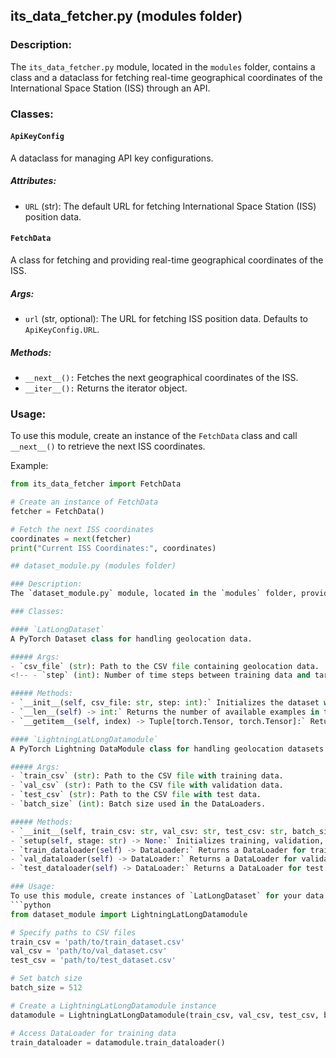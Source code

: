 ## its_data_fetcher.py (modules folder)

### Description:
The `its_data_fetcher.py` module, located in the `modules` folder, contains a class and a dataclass for fetching real-time geographical coordinates of the International Space Station (ISS) through an API.

### Classes:

#### `ApiKeyConfig`
A dataclass for managing API key configurations.

##### Attributes:
- `URL` (str): The default URL for fetching International Space Station (ISS) position data.

#### `FetchData`
A class for fetching and providing real-time geographical coordinates of the ISS.

##### Args:
- `url` (str, optional): The URL for fetching ISS position data. Defaults to `ApiKeyConfig.URL`.

##### Methods:
- `__next__():` Fetches the next geographical coordinates of the ISS.
- `__iter__():` Returns the iterator object.

### Usage:
To use this module, create an instance of the `FetchData` class and call `__next__()` to retrieve the next ISS coordinates.

Example:
```python
from its_data_fetcher import FetchData

# Create an instance of FetchData
fetcher = FetchData()

# Fetch the next ISS coordinates
coordinates = next(fetcher)
print("Current ISS Coordinates:", coordinates)

## dataset_module.py (modules folder)

### Description:
The `dataset_module.py` module, located in the `modules` folder, provides a dataset class (`LatLongDataset`) and a PyTorch Lightning DataModule class (`LightningLatLongDatamodule`) for handling geolocation data.

### Classes:

#### `LatLongDataset`
A PyTorch Dataset class for handling geolocation data.

##### Args:
- `csv_file` (str): Path to the CSV file containing geolocation data.
<!-- - `step` (int): Number of time steps between training data and target data. -->

##### Methods:
- `__init__(self, csv_file: str, step: int):` Initializes the dataset with the specified CSV file and time step.
- `__len__(self) -> int:` Returns the number of available examples in the dataset.
- `__getitem__(self, index) -> Tuple[torch.Tensor, torch.Tensor]:` Returns a tuple containing training data and its corresponding target data.

#### `LightningLatLongDatamodule`
A PyTorch Lightning DataModule class for handling geolocation datasets.

##### Args:
- `train_csv` (str): Path to the CSV file with training data.
- `val_csv` (str): Path to the CSV file with validation data.
- `test_csv` (str): Path to the CSV file with test data.
- `batch_size` (int): Batch size used in the DataLoaders.

##### Methods:
- `__init__(self, train_csv: str, val_csv: str, test_csv: str, batch_size: int):` Initializes the DataModule with the paths to training, validation, and test datasets.
- `setup(self, stage: str) -> None:` Initializes training, validation, and test datasets.
- `train_dataloader(self) -> DataLoader:` Returns a DataLoader for training data.
- `val_dataloader(self) -> DataLoader:` Returns a DataLoader for validation data.
- `test_dataloader(self) -> DataLoader:` Returns a DataLoader for test data.

### Usage:
To use this module, create instances of `LatLongDataset` for your data and `LightningLatLongDatamodule` for handling datasets during training, validation, and testing.
```python
from dataset_module import LightningLatLongDatamodule

# Specify paths to CSV files
train_csv = 'path/to/train_dataset.csv'
val_csv = 'path/to/val_dataset.csv'
test_csv = 'path/to/test_dataset.csv'

# Set batch size
batch_size = 512

# Create a LightningLatLongDatamodule instance
datamodule = LightningLatLongDatamodule(train_csv, val_csv, test_csv, batch_size)

# Access DataLoader for training data
train_dataloader = datamodule.train_dataloader()